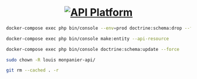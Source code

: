 <h1 align="center"><a href="https://api-platform.com"><img src="https://api-platform.com/logo-250x250.png" alt="API Platform"></a></h1>


```sh
docker-compose exec php bin/console --env=prod doctrine:schema:drop --full-database --force && docker-compose exec php bin/console doctrine:schema:update --force

docker-compose exec php bin/console make:entity --api-resource

docker-compose exec php bin/console doctrine:schema:update --force

sudo chown -R louis monpanier-api/

git rm --cached . -r

```